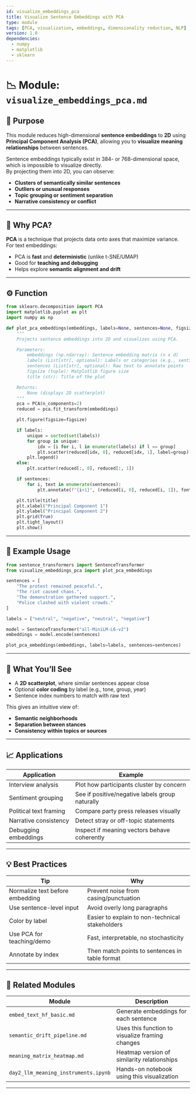```yaml
---
id: visualize_embeddings_pca
title: Visualize Sentence Embeddings with PCA
type: module
tags: [PCA, visualization, embeddings, dimensionality reduction, NLP]
version: 1.0
dependencies:
  - numpy
  - matplotlib
  - sklearn
---
```


# 📉 Module: `visualize_embeddings_pca.md`

## 📌 Purpose

This module reduces high-dimensional **sentence embeddings** to **2D** using **Principal Component Analysis (PCA)**, allowing you to **visualize meaning relationships** between sentences.

Sentence embeddings typically exist in 384- or 768-dimensional space, which is impossible to visualize directly.  
By projecting them into 2D, you can observe:

- **Clusters of semantically similar sentences**
- **Outliers or unusual responses**
- **Topic grouping or sentiment separation**
- **Narrative consistency or conflict**

---

## 🧠 Why PCA?

**PCA** is a technique that projects data onto axes that maximize variance.  
For text embeddings:

- PCA is **fast** and **deterministic** (unlike t-SNE/UMAP)
- Good for **teaching and debugging**
- Helps explore **semantic alignment and drift**

---

## ⚙️ Function

```python
from sklearn.decomposition import PCA
import matplotlib.pyplot as plt
import numpy as np

def plot_pca_embeddings(embeddings, labels=None, sentences=None, figsize=(8, 6), title="PCA Projection of Sentence Embeddings"):
    """
    Projects sentence embeddings into 2D and visualizes using PCA.

    Parameters:
        embeddings (np.ndarray): Sentence embedding matrix (n x d)
        labels (List[str], optional): Labels or categories (e.g., sentiment, source)
        sentences (List[str], optional): Raw text to annotate points
        figsize (tuple): Matplotlib figure size
        title (str): Title of the plot

    Returns:
        None (displays 2D scatterplot)
    """
    pca = PCA(n_components=2)
    reduced = pca.fit_transform(embeddings)

    plt.figure(figsize=figsize)

    if labels:
        unique = sorted(set(labels))
        for group in unique:
            idx = [i for i, l in enumerate(labels) if l == group]
            plt.scatter(reduced[idx, 0], reduced[idx, 1], label=group)
        plt.legend()
    else:
        plt.scatter(reduced[:, 0], reduced[:, 1])

    if sentences:
        for i, text in enumerate(sentences):
            plt.annotate(f"{i+1}", (reduced[i, 0], reduced[i, 1]), fontsize=8)

    plt.title(title)
    plt.xlabel("Principal Component 1")
    plt.ylabel("Principal Component 2")
    plt.grid(True)
    plt.tight_layout()
    plt.show()
```

---

## 🧪 Example Usage

```python
from sentence_transformers import SentenceTransformer
from visualize_embeddings_pca import plot_pca_embeddings

sentences = [
    "The protest remained peaceful.",
    "The riot caused chaos.",
    "The demonstration gathered support.",
    "Police clashed with violent crowds."
]

labels = ["neutral", "negative", "neutral", "negative"]

model = SentenceTransformer("all-MiniLM-L6-v2")
embeddings = model.encode(sentences)

plot_pca_embeddings(embeddings, labels=labels, sentences=sentences)
```

---

## 🧠 What You’ll See

- A **2D scatterplot**, where similar sentences appear close
- Optional **color coding** by label (e.g., tone, group, year)
- Sentence index numbers to match with raw text

This gives an intuitive view of:
- **Semantic neighborhoods**
- **Separation between stances**
- **Consistency within topics or sources**

---

## 📈 Applications

| Application | Example |
|-------------|---------|
| Interview analysis | Plot how participants cluster by concern |
| Sentiment grouping | See if positive/negative labels group naturally |
| Political text framing | Compare party press releases visually |
| Narrative consistency | Detect stray or off-topic statements |
| Debugging embeddings | Inspect if meaning vectors behave coherently |

---

## 💡 Best Practices

| Tip | Why |
|-----|-----|
| Normalize text before embedding | Prevent noise from casing/punctuation |
| Use sentence-level input | Avoid overly long paragraphs |
| Color by label | Easier to explain to non-technical stakeholders |
| Use PCA for teaching/demo | Fast, interpretable, no stochasticity |
| Annotate by index | Then match points to sentences in table format |

---

## 🧱 Related Modules

| Module                             | Description                                       |
|------------------------------------|---------------------------------------------------|
| `embed_text_hf_basic.md`           | Generate embeddings for each sentence             |
| `semantic_drift_pipeline.md`       | Uses this function to visualize framing changes   |
| `meaning_matrix_heatmap.md`        | Heatmap version of similarity relationships       |
| `day2_llm_meaning_instruments.ipynb` | Hands-on notebook using this visualization       |

---

#